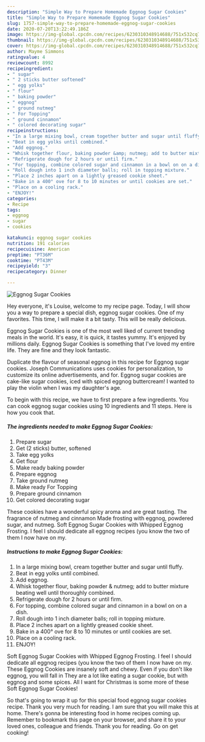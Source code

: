 ```yaml
---
description: "Simple Way to Prepare Homemade Eggnog Sugar Cookies"
title: "Simple Way to Prepare Homemade Eggnog Sugar Cookies"
slug: 1757-simple-way-to-prepare-homemade-eggnog-sugar-cookies
date: 2020-07-20T13:22:49.186Z
image: https://img-global.cpcdn.com/recipes/6230310348914688/751x532cq70/eggnog-sugar-cookies-recipe-main-photo.jpg
thumbnail: https://img-global.cpcdn.com/recipes/6230310348914688/751x532cq70/eggnog-sugar-cookies-recipe-main-photo.jpg
cover: https://img-global.cpcdn.com/recipes/6230310348914688/751x532cq70/eggnog-sugar-cookies-recipe-main-photo.jpg
author: Mayme Simmons
ratingvalue: 4
reviewcount: 8992
recipeingredient:
- " sugar"
- " 2 sticks butter softened"
- " egg yolks"
- " flour"
- " baking powder"
- " eggnog"
- " ground nutmeg"
- " For Topping"
- " ground cinnamon"
- " colored decorating sugar"
recipeinstructions:
- "In a large mixing bowl, cream together butter and sugar until fluffy."
- "Beat in egg yolks until combined."
- "Add eggnog."
- "Whisk together flour, baking powder &amp; nutmeg; add to butter mixture beating well until thoroughly combined."
- "Refrigerate dough for 2 hours or until firm."
- "For topping, combine colored sugar and cinnamon in a bowl on on a dish."
- "Roll dough into 1 inch diameter balls; roll in topping mixture."
- "Place 2 inches apart on a lightly greased cookie sheet."
- "Bake in a 400° ove for 8 to 10 minutes or until cookies are set."
- "Place on a cooling rack."
- "ENJOY!"
categories:
- Recipe
tags:
- eggnog
- sugar
- cookies

katakunci: eggnog sugar cookies 
nutrition: 191 calories
recipecuisine: American
preptime: "PT36M"
cooktime: "PT43M"
recipeyield: "3"
recipecategory: Dinner

---
```



![Eggnog Sugar Cookies](https://img-global.cpcdn.com/recipes/6230310348914688/751x532cq70/eggnog-sugar-cookies-recipe-main-photo.jpg)

Hey everyone, it's Louise, welcome to my recipe page. Today, I will show you a way to prepare a special dish, eggnog sugar cookies. One of my favorites. This time, I will make it a bit tasty. This will be really delicious.

Eggnog Sugar Cookies is one of the most well liked of current trending meals in the world. It's easy, it is quick, it tastes yummy. It's enjoyed by millions daily. Eggnog Sugar Cookies is something that I've loved my entire life. They are fine and they look fantastic.

Duplicate the flavour of seasonal eggnog in this recipe for Eggnog sugar cookies. Joseph Communications uses cookies for personalization, to customize its online advertisements, and for. Eggnog sugar cookies are cake-like sugar cookies, iced with spiced eggnog buttercream! I wanted to play the violin when I was my daughter&#39;s age.


To begin with this recipe, we have to first prepare a few ingredients. You can cook eggnog sugar cookies using 10 ingredients and 11 steps. Here is how you cook that.

<!--inarticleads1-->

##### The ingredients needed to make Eggnog Sugar Cookies:

1. Prepare  sugar
1. Get  (2 sticks) butter, softened
1. Take  egg yolks
1. Get  flour
1. Make ready  baking powder
1. Prepare  eggnog
1. Take  ground nutmeg
1. Make ready  For Topping
1. Prepare  ground cinnamon
1. Get  colored decorating sugar


These cookies have a wonderful spicy aroma and are great tasting. The fragrance of nutmeg and cinnamon Made frosting with eggnog, powdered sugar, and nutmeg. Soft Eggnog Sugar Cookies with Whipped Eggnog Frosting. I feel I should dedicate all eggnog recipes (you know the two of them I now have on my. 

<!--inarticleads2-->

##### Instructions to make Eggnog Sugar Cookies:

1. In a large mixing bowl, cream together butter and sugar until fluffy.
1. Beat in egg yolks until combined.
1. Add eggnog.
1. Whisk together flour, baking powder &amp; nutmeg; add to butter mixture beating well until thoroughly combined.
1. Refrigerate dough for 2 hours or until firm.
1. For topping, combine colored sugar and cinnamon in a bowl on on a dish.
1. Roll dough into 1 inch diameter balls; roll in topping mixture.
1. Place 2 inches apart on a lightly greased cookie sheet.
1. Bake in a 400° ove for 8 to 10 minutes or until cookies are set.
1. Place on a cooling rack.
1. ENJOY!


Soft Eggnog Sugar Cookies with Whipped Eggnog Frosting. I feel I should dedicate all eggnog recipes (you know the two of them I now have on my. These Eggnog Cookies are insanely soft and chewy. Even if you don&#39;t like eggnog, you will fall in They are a lot like eating a sugar cookie, but with eggnog and some spices. All I want for Christmas is some more of these Soft Eggnog Sugar Cookies! 

So that's going to wrap it up for this special food eggnog sugar cookies recipe. Thank you very much for reading. I am sure that you will make this at home. There's gonna be interesting food in home recipes coming up. Remember to bookmark this page on your browser, and share it to your loved ones, colleague and friends. Thank you for reading. Go on get cooking!
